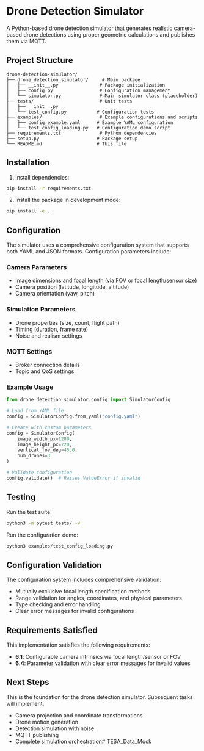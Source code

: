 # Drone Detection Simulator

A Python-based drone detection simulator that generates realistic camera-based drone detections using proper geometric calculations and publishes them via MQTT.

## Project Structure

```
drone-detection-simulator/
├── drone_detection_simulator/     # Main package
│   ├── __init__.py               # Package initialization
│   ├── config.py                 # Configuration management
│   └── simulator.py              # Main simulator class (placeholder)
├── tests/                        # Unit tests
│   ├── __init__.py
│   └── test_config.py           # Configuration tests
├── examples/                     # Example configurations and scripts
│   ├── config_example.yaml      # Example YAML configuration
│   └── test_config_loading.py   # Configuration demo script
├── requirements.txt              # Python dependencies
├── setup.py                     # Package setup
└── README.md                    # This file
```

## Installation

1. Install dependencies:
```bash
pip install -r requirements.txt
```

2. Install the package in development mode:
```bash
pip install -e .
```

## Configuration

The simulator uses a comprehensive configuration system that supports both YAML and JSON formats. Configuration parameters include:

### Camera Parameters
- Image dimensions and focal length (via FOV or focal length/sensor size)
- Camera position (latitude, longitude, altitude)
- Camera orientation (yaw, pitch)

### Simulation Parameters
- Drone properties (size, count, flight path)
- Timing (duration, frame rate)
- Noise and realism settings

### MQTT Settings
- Broker connection details
- Topic and QoS settings

### Example Usage

```python
from drone_detection_simulator.config import SimulatorConfig

# Load from YAML file
config = SimulatorConfig.from_yaml("config.yaml")

# Create with custom parameters
config = SimulatorConfig(
    image_width_px=1280,
    image_height_px=720,
    vertical_fov_deg=45.0,
    num_drones=3
)

# Validate configuration
config.validate()  # Raises ValueError if invalid
```

## Testing

Run the test suite:
```bash
python3 -m pytest tests/ -v
```

Run the configuration demo:
```bash
python3 examples/test_config_loading.py
```

## Configuration Validation

The configuration system includes comprehensive validation:
- Mutually exclusive focal length specification methods
- Range validation for angles, coordinates, and physical parameters
- Type checking and error handling
- Clear error messages for invalid configurations

## Requirements Satisfied

This implementation satisfies the following requirements:
- **6.1**: Configurable camera intrinsics via focal length/sensor or FOV
- **6.4**: Parameter validation with clear error messages for invalid values

## Next Steps

This is the foundation for the drone detection simulator. Subsequent tasks will implement:
- Camera projection and coordinate transformations
- Drone motion generation
- Detection simulation with noise
- MQTT publishing
- Complete simulation orchestration# TESA_Data_Mock
